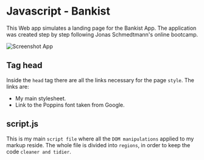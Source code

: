 # Javascript - Bankist

This Web app simulates a landing page for the Bankist App. The application was created step by step following Jonas Schmedtmann's online bootcamp.

![Screenshot App](./assets/img/Bankist-app.png)

## **Tag head**

Inside the `head` tag there are all the links necessary for the page `style`. The links are:

- My main stylesheet.
- Link to the Poppins font taken from Google.

## **script.js**

This is my main `script file` where all the `DOM manipulations` applied to my markup reside. The whole file is divided into `regions`, in order to keep the code `cleaner and tidier`.
